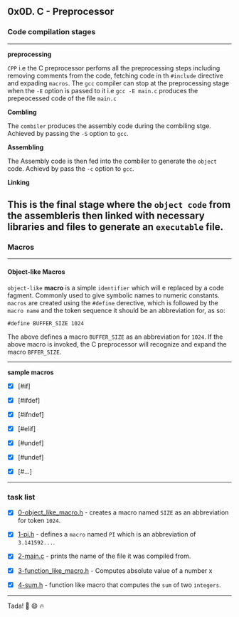 ## 0x0D. C - Preprocessor

### Code compilation stages

---

**preprocessing**

`CPP` i.e the C preprocessor perfoms all the preprocessing steps including removing comments from the code, fetching code in th `#include` directive and expading `macros`.
The `gcc` compiler can stop at the preprocessing stage when the `-E` option is passed to it i.e `gcc -E main.c` produces the prepeocessed code of the file `main.c`

**Combling**

The `combiler` produces the assembly code  during the combiling stge. Achieved by passing the `-S` option to `gcc`.

**Assembling**

The Assembly code is then fed into the combiler to generate the `object` code. Achievd by pass the `-c` option to `gcc`.

**Linking**

This is the final stage where the `object code` from the assembleris then linked with necessary libraries and files to generate an `executable` file.
---

### Macros

---

#### Object-like Macros

`object-like` **macro** is a simple `identifier` which will e replaced by a code fagment. Commonly used to give symbolic names to numeric constants.
`macros` are created using the `#define` derective, which is followed by the `macro name` and the token sequence it should be an abbreviation for, as so:

```
#define BUFFER_SIZE 1024

```
The above defines a macro `BUFFER_SIZE` as an abbreviation for `1024`. If the above macro is invoked, the C preprocessor will recognize and expand the macro `BFFER_SIZE`.

---

**sample macros**

- [x] [#if]

- [x] [#ifdef]

- [x] [#ifndef]

- [x] [#elif]

- [x] [#undef]

- [x] [#undef]

- [x] [#...]

---

### task list

- [x] [0-object_like_macro.h](0-object_like_macro.h) - creates a macro named `SIZE` as an abbreviation for token `1024`.

- [x] [1-pi.h](1-pi.h) - defines a `macro` named `PI` which is an abbreviation of `3.141592...`.

- [x] [2-main.c](2-main.c) - prints the name of the file it was compiled from.

- [x] [3-function_like_macro.h](3-functio_like_macro.h) - Computes absolute value of a number x

- [x] [4-sum.h](4-sum.h) - function like macro that computes the `sum` of two `integers`.

---

Tada! :tada: :smile: :fire:
